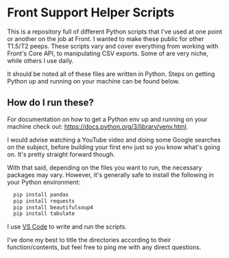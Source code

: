 # Front Support Helper Scripts

This is a repository full of different Python scripts that I've used at one point or another on the job at Front. I wanted to make these public for other T1.5/T2 peeps. These scripts vary and cover everything from working with Front's Core API, to manipulating CSV exports. Some of are very niche, while others I use daily. 

It should be noted all of these files are written in Python. Steps on getting Python up and running on your machine can be found below.





## How do I run these?

For documentation on how to get a Python env up and running on your machine check out: https://docs.python.org/3/library/venv.html.

I would advise watching a YouTube video and doing some Google searches on the subject, before building your first env just so you know what's going on. It's pretty straight forward though. 

With that said, depending on the files you want to run, the necessary packages may vary. However, it's generally safe to install the following in your Python environment:

```bash
  pip install pandas
  pip install requests
  pip install beautifulsoup4
  pip install tabulate
```

I use [VS Code](https://code.visualstudio.com/) to write and run the scripts. 

I've done my best to title the directories according to their function/contents, but feel free to ping me with any direct questions. 
